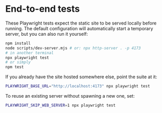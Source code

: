 # End-to-end tests

These Playwright tests expect the static site to be served locally before running. The default configuration will automatically start a temporary server, but you can also run it yourself:

```bash
npm install
node scripts/dev-server.mjs # or: npx http-server . -p 4173
# in another terminal
npx playwright test
# or simply
npm test
```

If you already have the site hosted somewhere else, point the suite at it:

```bash
PLAYWRIGHT_BASE_URL="http://localhost:4173" npx playwright test
```

To reuse an existing server without spawning a new one, set:

```bash
PLAYWRIGHT_SKIP_WEB_SERVER=1 npx playwright test
```
